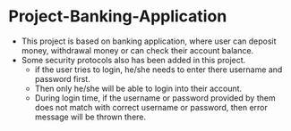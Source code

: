 # Project-Banking-Application

- This project is based on banking application, where user can deposit money, withdrawal money or can check their account balance.
- Some security protocols also has been added in this project. 
  - if the user tries to login, he/she needs to enter there username and password first.
  - Then only he/she will be able to login into their account. 
  - During login time, if the username or password provided by them does not match with correct username or password, then error message will be thrown there.
